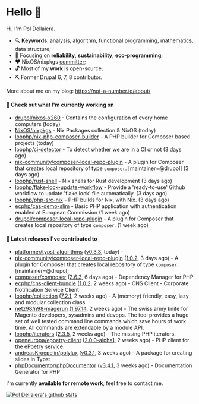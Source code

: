 # Hello 👋

Hi, I'm Pol Dellaiera.

- 🔍 **Keywords**: analysis, algorithm, functional programming, mathematics, data structure;
- 🎯 Focusing on **reliability**, **sustainability**, **eco-programming**;
- ❤️ NixOS/nixpkgs [committer](https://github.com/orgs/NixOS/teams/nixpkgs-committers?query=drupol);
- 🔓 Most of my **work** is open-source;
- ⛏️ Former Drupal 6, 7, 8 contributor.

More about me on my blog: https://not-a-number.io/about/

#### 👷 Check out what I'm currently working on

- [drupol/nixos-x260](https://github.com/drupol/nixos-x260) - Contains the configuration of every home computers (today)
- [NixOS/nixpkgs](https://github.com/NixOS/nixpkgs) - Nix Packages collection &amp; NixOS (today)
- [loophp/nix-php-composer-builder](https://github.com/loophp/nix-php-composer-builder) - A PHP builder for Composer based projects (today)
- [loophp/ci-detector](https://github.com/loophp/ci-detector) - To detect whether we are in a CI or not (3 days ago)
- [nix-community/composer-local-repo-plugin](https://github.com/nix-community/composer-local-repo-plugin) - A plugin for Composer that creates local repository of type `composer`. [maintainer=@drupol] (3 days ago)
- [loophp/rust-shell](https://github.com/loophp/rust-shell) - Nix shells for Rust development (3 days ago)
- [loophp/flake-lock-update-workflow](https://github.com/loophp/flake-lock-update-workflow) - Provide a &#39;ready-to-use&#39; Github workflow to update &#39;flake.lock&#39; file automatically. (3 days ago)
- [loophp/php-src-nix](https://github.com/loophp/php-src-nix) - PHP builds for Nix, with Nix. (3 days ago)
- [ecphp/cas-demo-slim](https://github.com/ecphp/cas-demo-slim) - Basic PHP application with authentication enabled at European Commission (1 week ago)
- [drupol/composer-local-repo-plugin](https://github.com/drupol/composer-local-repo-plugin) - A plugin for Composer that creates local repository of type `composer`. (1 week ago)

#### 🔭 Latest releases I've contributed to

- [platformer/typst-algorithms](https://github.com/platformer/typst-algorithms) ([v0.3.3](https://github.com/platformer/typst-algorithms/releases/tag/v0.3.3), today) - 
- [nix-community/composer-local-repo-plugin](https://github.com/nix-community/composer-local-repo-plugin) ([1.0.2](https://github.com/nix-community/composer-local-repo-plugin/releases/tag/1.0.2), 3 days ago) - A plugin for Composer that creates local repository of type `composer`. [maintainer=@drupol]
- [composer/composer](https://github.com/composer/composer) ([2.6.3](https://github.com/composer/composer/releases/tag/2.6.3), 6 days ago) - Dependency Manager for PHP
- [ecphp/cns-client-bundle](https://github.com/ecphp/cns-client-bundle) ([1.0.2](https://github.com/ecphp/cns-client-bundle/releases/tag/1.0.2), 2 weeks ago) - CNS Client - Corporate Notification Service Client
- [loophp/collection](https://github.com/loophp/collection) ([7.2.1](https://github.com/loophp/collection/releases/tag/7.2.1), 2 weeks ago) - A (memory) friendly, easy, lazy and modular collection class.
- [netz98/n98-magerun](https://github.com/netz98/n98-magerun) ([1.97.14](https://github.com/netz98/n98-magerun/releases/tag/1.97.14), 2 weeks ago) - The swiss army knife for Magento developers, sysadmins and devops. The tool provides a huge set of well tested command line commands which save hours of work time. All commands are extendable by a module API.
- [loophp/iterators](https://github.com/loophp/iterators) ([2.3.5](https://github.com/loophp/iterators/releases/tag/2.3.5), 2 weeks ago) - The missing PHP iterators.
- [openeuropa/epoetry-client](https://github.com/openeuropa/epoetry-client) ([2.0.0-alpha1](https://github.com/openeuropa/epoetry-client/releases/tag/2.0.0-alpha1), 2 weeks ago) - PHP client for the ePoetry service.
- [andreasKroepelin/polylux](https://github.com/andreasKroepelin/polylux) ([v0.3.1](https://github.com/andreasKroepelin/polylux/releases/tag/v0.3.1), 3 weeks ago) - A package for creating slides in Typst
- [phpDocumentor/phpDocumentor](https://github.com/phpDocumentor/phpDocumentor) ([v3.4.1](https://github.com/phpDocumentor/phpDocumentor/releases/tag/v3.4.1), 3 weeks ago) - Documentation Generator for PHP 

I'm currently **available for remote work**, feel free to contact me.

[![Pol Dellaiera's github stats](https://github-readme-stats.vercel.app/api?username=drupol&count_private=true&show_icons=true)](https://github.com/drupol)
